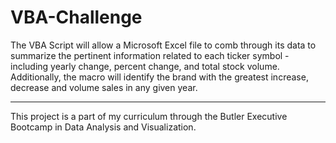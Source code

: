 # VBA-Challenge
The VBA Script will allow a Microsoft Excel file to comb through its data to summarize the pertinent information related to each ticker symbol - including yearly change, percent change, and total stock volume. Additionally, the macro will identify the brand with the greatest increase, decrease and volume sales in any given year.

---
This project is a part of my curriculum through the Butler Executive Bootcamp in Data Analysis and Visualization.
